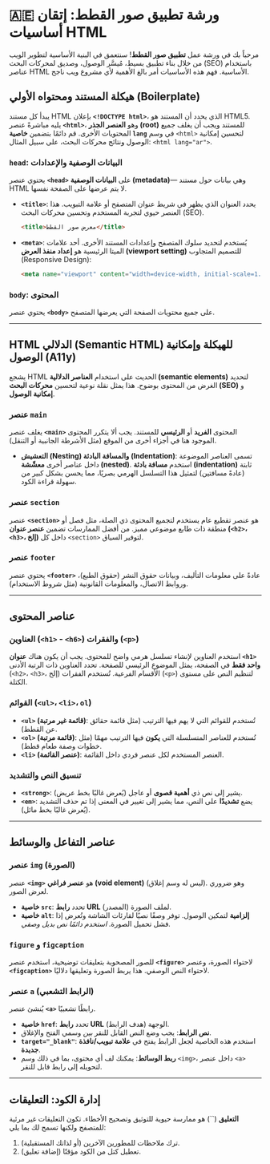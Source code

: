 
# 🇦🇪 ورشة تطبيق صور القطط: إتقان أساسيات HTML

مرحباً بك في ورشة عمل **تطبيق صور القطط**\! سنتعمق في البنية الأساسية لتطوير الويب من خلال بناء تطبيق بسيط، مُيسَّر الوصول، وصديق لمحركات البحث (SEO) باستخدام عناصر HTML الأساسية. فهم هذه الأساسيات أمر بالغ الأهمية لأي مشروع ويب ناجح.

## هيكلة المستند ومحتواه الأولي (Boilerplate)

يبدأ كل مستند HTML بإعلان **`<!DOCTYPE html>`**، الذي يحدد أن المستند هو HTML5. يليه مباشرةً عنصر **`<html>`**، وهو **العنصر الجذر (root)** للمستند ويجب أن يغلف جميع المحتويات الأخرى. قم دائمًا بتضمين **خاصية `lang`** في وسم `<html>` لتحسين إمكانية الوصول ونتائج محركات البحث، على سبيل المثال: `<html lang="ar">`.

### `head`: البيانات الوصفية والإعدادات

يحتوي عنصر **`<head>`** على **البيانات الوصفية (metadata)**— وهي بيانات حول مستند HTML لا يتم عرضها على الصفحة نفسها.

  * **`<title>`**: يحدد العنوان الذي يظهر في شريط عنوان المتصفح أو علامة التبويب. هذا العنصر حيوي لتجربة المستخدم وتحسين محركات البحث (SEO).
    ```html
    <title>معرض صور القطط</title>
    ```
  * **`<meta>`**: يُستخدم لتحديد سلوك المتصفح وإعدادات المستند الأخرى. أحد علامات الميتا الرئيسية هو **إعداد منفذ العرض (viewport setting)** للتصميم المتجاوب (Responsive Design):
    ```html
    <meta name="viewport" content="width=device-width, initial-scale=1.0">
    ```

### `body`: المحتوى

يحتوي عنصر **`<body>`** على جميع محتويات الصفحة التي يعرضها المتصفح.

-----

## HTML الدلالي (Semantic HTML) للهيكلة وإمكانية الوصول (A11y)

يشجع HTML الحديث على استخدام **العناصر الدلالية (semantic elements)** لتحديد الغرض من المحتوى بوضوح. هذا يمثل نقلة نوعية لتحسين **محركات البحث (SEO)** و **إمكانية الوصول**.

### عنصر `main`

يغلف عنصر **`<main>`** المحتوى **الفريد** أو **الرئيسي** للمستند. يجب ألا يتكرر المحتوى الموجود هنا في أجزاء أخرى من الموقع (مثل الأشرطة الجانبية أو التنقل).

  * **التعشيش (Nesting) والمسافة البادئة (Indentation)**: تسمى العناصر الموضوعة داخل عناصر أخرى **معشّشة (nested)**. استخدم **مسافة بادئة (indentation)** ثابتة (عادةً مسافتين) لتمثيل هذا التسلسل الهرمي بصريًا، مما يحسن بشكل كبير من سهولة قراءة الكود.

### عنصر `section`

عنصر **`<section>`** هو عنصر تقطيع عام يستخدم لتجميع المحتوى ذي الصلة، مثل فصل أو منطقة ذات طابع موضوعي مميز. من أفضل الممارسات تضمين **عنصر عنوان (`<h2>`، `<h3>`، إلخ)** داخل كل `<section>` لتوفير السياق.

### عنصر `footer`

يحتوي عنصر **`<footer>`** عادةً على معلومات التأليف، وبيانات حقوق النشر (حقوق الطبع)، وروابط الاتصال، والمعلومات القانونية (مثل شروط الاستخدام).

-----

## عناصر المحتوى

### العناوين (`<h1>` - `<h6>`) والفقرات (`<p>`)

استخدم العناوين لإنشاء تسلسل هرمي واضح للمحتوى. يجب أن يكون هناك **عنوان `<h1>` واحد فقط** في الصفحة، يمثل الموضوع الرئيسي للصفحة. تحدد العناوين ذات الرتبة الأدنى (`<h2>`، `<h3>`، إلخ) الأقسام الفرعية. تُستخدم الفقرات (`<p>`) لتنظيم النص على مستوى الكتلة.

### القوائم (`<ul>`، `<li>`، `ol`)

  * **`<ul>` (قائمة غير مرتبة)**: تُستخدم للقوائم التي لا يهم فيها الترتيب (مثل قائمة حقائق عن القطط).
  * **`<ol>` (قائمة مرتبة)**: تُستخدم للعناصر المتسلسلة التي **يكون** فيها الترتيب مهمًا (مثل خطوات وصفة طعام قطط).
  * **`<li>` (عنصر القائمة)**: العنصر المستخدم لكل عنصر فردي داخل القائمة.

### تنسيق النص والتشديد

  * **`<strong>`**: يشير إلى نص ذي **أهمية قصوى** أو عاجل (يُعرض غالبًا بخط عريض).
  * **`<em>`**: يضع **تشديدًا** على النص، مما يشير إلى تغيير في المعنى إذا تم حذف التشديد (يُعرض غالبًا بخط مائل).

-----

## عناصر التفاعل والوسائط

### عنصر `img` (الصورة)

عنصر **`<img>`** هو **عنصر فراغي (void element)** (ليس له وسم إغلاق). وهو ضروري لعرض الصور.

  * **خاصية `src`**: تحدد **رابط URL** (المصدر) لملف الصورة.
  * **خاصية `alt`**: **إلزامية** لتمكين الوصول. توفر وصفًا نصيًا لقارئات الشاشة وتُعرض إذا فشل تحميل الصورة. *استخدم دائمًا نص بديل وصفي.*

### `figure` و `figcaption`

للصور المصحوبة بتعليقات توضيحية، استخدم عنصر **`<figure>`** لاحتواء الصورة، وعنصر **`<figcaption>`** لاحتواء النص الوصفي. هذا يربط الصورة وتعليقها دلاليًا.

### عنصر `a` (الرابط التشعبي)

يُنشئ عنصر **`<a>`** رابطًا تشعبيًا.

  * **خاصية `href`**: تحدد **رابط URL** الوجهة (هدف الرابط).
  * **نص الرابط**: يجب وضع النص القابل للنقر *بين* وسمي الفتح والإغلاق.
  * **`target="_blank"`**: استخدم هذه الخاصية لجعل الرابط يفتح في **علامة تبويب/نافذة جديدة**.
  * **ربط الوسائط**: يمكنك لف أي محتوى، بما في ذلك وسم `<img>`، داخل عنصر `<a>` لتحويله إلى رابط قابل للنقر.

-----

## إدارة الكود: التعليقات

**التعليق** (\`\`) هو ممارسة حيوية للتوثيق وتصحيح الأخطاء. تكون التعليقات غير مرئية للمتصفح ولكنها تسمح لك بما يلي:

1.  ترك ملاحظات للمطورين الآخرين (أو لذاتك المستقبلية).
2.  تعطيل كتل من الكود مؤقتًا (إضافة تعليق).
